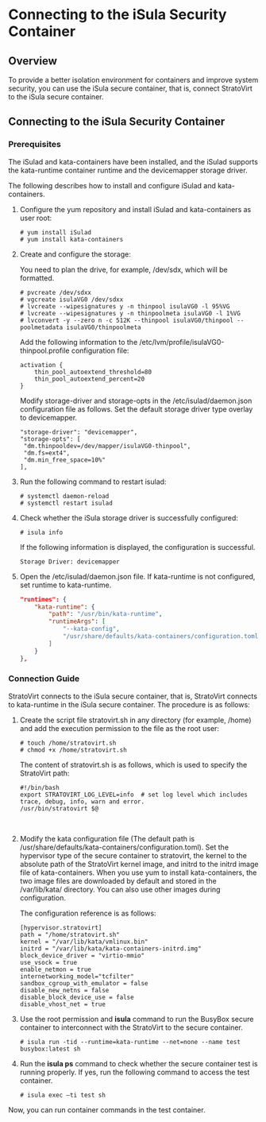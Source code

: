 # Connecting to the iSula Security Container

## Overview

To provide a better isolation environment for containers and improve system security, you can use the iSula secure container, that is, connect StratoVirt to the iSula secure container.

## Connecting to the iSula Security Container

### **Prerequisites**

The iSulad and kata-containers have been installed, and the iSulad supports the kata-runtime container runtime and the devicemapper storage driver.

The following describes how to install and configure iSulad and kata-containers.

1. Configure the yum repository and install iSulad and kata-containers as user root:

   ```shell
   # yum install iSulad
   # yum install kata-containers
   ```

2. Create and configure the storage:

   You need to plan the drive, for example, /dev/sdx, which will be formatted.

    ```shell
    # pvcreate /dev/sdxx
    # vgcreate isulaVG0 /dev/sdxx
    # lvcreate --wipesignatures y -n thinpool isulaVG0 -l 95%VG
    # lvcreate --wipesignatures y -n thinpoolmeta isulaVG0 -l 1%VG
    # lvconvert -y --zero n -c 512K --thinpool isulaVG0/thinpool --poolmetadata isulaVG0/thinpoolmeta
    ```

   Add the following information to the /etc/lvm/profile/isulaVG0-thinpool.profile configuration file:

    ```
    activation {
        thin_pool_autoextend_threshold=80
        thin_pool_autoextend_percent=20
    }
    ```

   Modify storage-driver and storage-opts in the /etc/isulad/daemon.json configuration file as follows. Set the default storage driver type overlay to devicemapper.

    ```
    "storage-driver": "devicemapper",
    "storage-opts": [
     "dm.thinpooldev=/dev/mapper/isulaVG0-thinpool",
     "dm.fs=ext4",
     "dm.min_free_space=10%"
    ],

3. Run the following command to restart isulad:

    ```shell
    # systemctl daemon-reload
    # systemctl restart isulad
    ```

4. Check whether the iSula storage driver is successfully configured:

    ```shell
    # isula info
    ```

     If the following information is displayed, the configuration is successful.

    ```
    Storage Driver: devicemapper
    ```

5. Open the /etc/isulad/daemon.json file. If kata-runtime is not configured, set runtime to kata-runtime.

   ```json
   "runtimes": {
       "kata-runtime": {
           "path": "/usr/bin/kata-runtime",
           "runtimeArgs": [
               "--kata-config",
               "/usr/share/defaults/kata-containers/configuration.toml"
           ]
       }
   },
   ```

### **Connection Guide**

StratoVirt connects to the iSula secure container, that is, StratoVirt connects to kata-runtime in the iSula secure container. The procedure is as follows:

1. Create the script file stratovirt.sh in any directory (for example, /home) and add the execution permission to the file as the root user:

   ```shell
   # touch /home/stratovirt.sh
   # chmod +x /home/stratovirt.sh
   ```

   The content of stratovirt.sh is as follows, which is used to specify the StratoVirt path:

   ```
   #!/bin/bash
   export STRATOVIRT_LOG_LEVEL=info  # set log level which includes trace, debug, info, warn and error.
   /usr/bin/stratovirt $@
   ```

   ​

2. Modify the kata configuration file (The default path is /usr/share/defaults/kata-containers/configuration.toml). Set the hypervisor type of the secure container to stratovirt, the kernel to the absolute path of the StratoVirt kernel image, and initrd to the initrd image file of kata-containers. When you use yum to install kata-containers, the two image files are downloaded by default and stored in the /var/lib/kata/ directory. You can also use other images during configuration.

   The configuration reference is as follows:

   ```shell
   [hypervisor.stratovirt]
   path = "/home/stratovirt.sh"
   kernel = "/var/lib/kata/vmlinux.bin"
   initrd = "/var/lib/kata/kata-containers-initrd.img"
   block_device_driver = "virtio-mmio"
   use_vsock = true
   enable_netmon = true
   internetworking_model="tcfilter"
   sandbox_cgroup_with_emulator = false
   disable_new_netns = false
   disable_block_device_use = false
   disable_vhost_net = true
   ```

3. Use the root permission and **isula** command to run the BusyBox secure container to interconnect with the StratoVirt to the secure container.

   ```shell
   # isula run -tid --runtime=kata-runtime --net=none --name test busybox:latest sh
   ```

4. Run the **isula ps** command to check whether the secure container test is running properly. If yes, run the following command to access the test container.

   ```
   # isula exec –ti test sh
   ```

 Now, you can run container commands in the test container.
